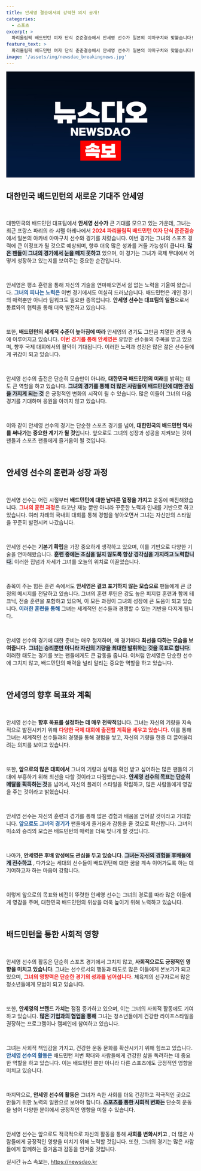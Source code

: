 ```yaml
---
title: 안세영 결승에서의 강력한 의지 공개!
categories:
  - 스포츠
excerpt: >
  파리올림픽 배드민턴 여자 단식 준준결승에서 안세영 선수가 일본의 야마구치와 맞붙습니다! 승리의 순간, 그 뜨거운 여정을 함께하세요!
feature_text: >
  파리올림픽 배드민턴 여자 단식 준준결승에서 안세영 선수가 일본의 야마구치와 맞붙습니다! 승리의 순간, 그 뜨거운 여정을 함께하세요!
image: '/assets/img/newsdao_breakingnews.jpg'
---
```


<p><img src="/assets/img/newsdao_breakingnews.jpg" alt="pcversion 속보" /></p>

<h2 data-ke-size="size26">대한민국 배드민턴의 새로운 기대주 안세영</h2>

<p data-ke-size="size16">&nbsp;</p>

<p>대한민국의 배드민턴 대표팀에서 <b>안세영 선수가</b> 큰 기대를 모으고 있는 가운데, 그녀는 최근 프랑스 파리의 라 샤펠 아레나에서 <b><span style="color: #ee2323;">2024 파리올림픽 배드민턴 여자 단식 준준결승</span></b>에서 일본의 아카네 야마구치 선수와 경기를 치렀습니다. 이번 경기는 그녀의 스포츠 경력에 큰 이정표가 될 것으로 예상되며, 향후 더욱 많은 성과를 거둘 가능성이 큽니다. <b><span style="background-color: #21538527;">많은 팬들이 그녀의 경기에서 눈을 떼지 못하고</span></b> 있으며, 이 경기는 그녀가 국제 무대에서 어떻게 성장하고 있는지를 보여주는 중요한 순간입니다.</p>

<p data-ke-size="size16">&nbsp;</p>

<p>안세영은 평소 훈련을 통해 자신의 기술을 연마해오면서 쉼 없는 노력을 기울여 왔습니다. <b><span style="color: #1a5490;">그녀의 피나는 노력은</span></b> 이번 경기에서도 여실히 드러났습니다. 배드민턴은 개인 경기의 매력뿐만 아니라 팀워크도 필요한 종목입니다. <b>안세영 선수는 대표팀의 일원</b>으로서 동료와의 협력을 통해 더욱 발전하고 있습니다. </p>

<p data-ke-size="size16">&nbsp;</p>

<p>또한, <b>배드민턴의 세계적 수준이 높아짐에 따라</b> 안세영의 경기도 그만큼 치열한 경쟁 속에 이루어지고 있습니다. <b><span style="color: #ee2323;">이번 경기를 통해 안세영은</span></b> 유망한 선수들의 주목을 받고 있으며, 향후 국제 대회에서의 활약이 기대됩니다. 이러한 노력과 성장은 많은 젊은 선수들에게 귀감이 되고 있습니다.</p>

<p data-ke-size="size16">&nbsp;</p>

<p>안세영 선수의 출전은 단순히 모습만이 아니라, <b>대한민국 배드민턴의 미래</b>를 밝히는 데도 큰 역할을 하고 있습니다. <b><span style="background-color: #21538527;">그녀의 경기를 통해 더 많은 사람들이 배드민턴에 대한 관심을 가지게 되는 것</span></b> 은 긍정적인 변화의 시작이 될 수 있습니다. 많은 이들이 그녀의 다음 경기를 기대하며 응원을 아끼지 않고 있습니다.</p>

<p data-ke-size="size16">&nbsp;</p>

<p>이와 같이 안세영 선수의 경기는 단순한 스포츠 경기를 넘어, <b>대한민국의 배드민턴 역사를 써나가는 중요한 계기가 될 것</b>입니다. 앞으로도 그녀의 성장과 성공을 지켜보는 것이 팬들과 스포츠 팬들에게 즐거움이 될 것입니다.</p>

<p data-ke-size="size16">&nbsp;</p>

<h2 data-ke-size="size26">안세영 선수의 훈련과 성장 과정</h2>

<p data-ke-size="size16">&nbsp;</p>

<p>안세영 선수는 어린 시절부터 <b>배드민턴에 대한 남다른 열정을 가지고</b> 운동에 매진해왔습니다. <b><span style="color: #ee2323;">그녀의 훈련 과정</span></b>은 타고난 재능 뿐만 아니라 꾸준한 노력과 인내를 기반으로 하고 있습니다. 여러 차례의 국내외 대회를 통해 경험을 쌓아오면서 그녀는 자신만의 스타일을 꾸준히 발전시켜 나갔습니다.</p>

<p data-ke-size="size16">&nbsp;</p>

<p>안세영 선수는 <b>기본기 확립</b>을 가장 중요하게 생각하고 있으며, 이를 기반으로 다양한 기술을 연마해왔습니다. <b><span style="background-color: #21538527;">훈련 중에는 초심을 잃지 않도록 항상 경각심을 가지려고 노력합니다.</span></b> 이러한 집념과 자세가 그녀를 오늘의 위치로 이끌었습니다.</p>

<p data-ke-size="size16">&nbsp;</p>

<p>종목이 주는 힘든 훈련 속에서도 <b>안세영은 결코 포기하지 않는 모습으로</b> 팬들에게 큰 긍정의 메시지를 전달하고 있습니다. 그녀의 훈련 루틴은 강도 높은 피지컬 훈련과 함께 테크닉, 전술 훈련을 포함하고 있으며, 이 모든 과정이 그녀의 성장에 큰 도움이 되고 있습니다. <b><span style="color: #1a5490;">이러한 훈련을 통해</span></b> 그녀는 세계적인 선수들과 경쟁할 수 있는 기반을 다지게 됩니다.</p>

<p data-ke-size="size16">&nbsp;</p>

<p>안세영 선수의 경기에 대한 준비는 매우 철저하며, 매 경기마다 <b>최선을 다하는 모습을 보여줍니다</b>. <b><span style="background-color: #21538527;">그녀는 승리뿐만 아니라 자신의 기량을 최대한 발휘하는 것을 목표로 합니다.</span></b> 이러한 태도는 경기를 보는 팬들에게도 큰 감동을 줍니다. 이처럼 안세영은 단순한 선수에 그치지 않고, 배드민턴의 매력을 널리 알리는 중요한 역할을 하고 있습니다.</p>

<p data-ke-size="size16">&nbsp;</p>

<h2 data-ke-size="size26">안세영의 향후 목표와 계획</h2>

<p data-ke-size="size16">&nbsp;</p>

<p>안세영 선수는 <b>향후 목표를 설정하는 데 매우 전략적</b>입니다. 그녀는 자신의 기량을 지속적으로 발전시키기 위해 <b><span style="color: #ee2323;">다양한 국제 대회에 출전할 계획을 세우고 있습니다.</span></b> 이를 통해 그녀는 세계적인 선수들과의 경쟁을 통해 경험을 쌓고, 자신의 기량을 한층 더 끌어올리려는 의지를 보이고 있습니다.</p>

<p data-ke-size="size16">&nbsp;</p>

<p>또한, <b>앞으로의 많은 대회에서</b> 그녀의 기량과 실력을 확인 받고 싶어하는 많은 팬들의 기대에 부흥하기 위해 최선을 다할 것이라고 다짐했습니다. <b><span style="background-color: #21538527;">안세영 선수의 목표는 단순히 메달을 획득하는 것</span></b>을 넘어서, 자신의 플레이 스타일을 확립하고, 많은 사람들에게 영감을 주는 것이라고 밝혔습니다.</p>

<p data-ke-size="size16">&nbsp;</p>

<p>안세영 선수는 자신의 훈련과 경기를 통해 많은 경험과 배움을 얻어갈 것이라고 기대합니다. <b><span style="color: #1a5490;">앞으로도 그녀의 경기가</span></b> 팬들에게 즐거움과 감동을 줄 것으로 확신합니다. 그녀의 미소와 승리의 모습은 배드민턴의 매력을 더욱 빛나게 할 것입니다.</p>

<p data-ke-size="size16">&nbsp;</p>

<p>나아가, <b>안세영은 후배 양성에도 관심을 두고 있습니다</b>. <b><span style="background-color: #21538527;">그녀는 자신의 경험을 후배들에게 전수하고</span></b> , 다가오는 세대의 선수들이 배드민턴에 대한 꿈을 계속 이어가도록 하는 데 기여하고자 하는 마음이 강합니다.</p>

<p data-ke-size="size16">&nbsp;</p>

<p>이렇게 앞으로의 목표와 비전이 뚜렷한 안세영 선수는 그녀의 경로를 따라 많은 이들에게 영감을 주며, 대한민국 배드민턴의 위상을 더욱 높이기 위해 노력하고 있습니다.</p>

<p data-ke-size="size16">&nbsp;</p>

<h2 data-ke-size="size26">배드민턴을 통한 사회적 영향</h2>

<p data-ke-size="size16">&nbsp;</p>

<p>안세영 선수의 활동은 단순히 스포츠 경기에서 그치지 않고, <b>사회적으로도 긍정적인 영향을 미치고 있습니다</b>. 그녀는 선수로서의 행동과 태도로 많은 이들에게 본보기가 되고 있으며, <b><span style="color: #ee2323;">그녀의 영향력은 단순한 경기의 성과를 넘어섭니다.</span></b> 체육계의 선구자로서 많은 청소년들에게 모범이 되고 있습니다.</p>

<p data-ke-size="size16">&nbsp;</p>

<p>또한, <b>안세영의 브랜드 가치는</b> 점점 증가하고 있으며, 이는 그녀의 사회적 활동에도 기여하고 있습니다. <b><span style="background-color: #21538527;">많은 기업과의 협업을 통해</span></b> 그녀는 청소년들에게 건강한 라이프스타일을 권장하는 프로그램이나 캠페인에 참여하고 있습니다. </p>

<p data-ke-size="size16">&nbsp;</p>

<p>그녀는 사회적 책임감을 가지고, 건강한 운동 문화를 확산시키기 위해 힘쓰고 있습니다. <b><span style="color: #1a5490;">안세영 선수의 활동은</span></b> 배드민턴 저변 확대와 사람들에게 건강한 삶을 독려하는 데 중요한 역할을 하고 있습니다. 이는 배드민턴 뿐만 아니라 다른 스포츠에도 긍정적인 영향을 미치고 있습니다.</p>

<p data-ke-size="size16">&nbsp;</p>

<p>마지막으로, <b>안세영 선수의 활동은</b> 그녀가 속한 사회를 더욱 건강하고 적극적인 곳으로 만들기 위한 노력의 일환으로 보아야 합니다. <b><span style="background-color: #21538527;">스포츠를 통한 사회적 변화는</span></b> 단순히 운동을 넘어 다양한 분야에서 긍정적인 영향을 미칠 수 있습니다.</p>

<p data-ke-size="size16">&nbsp;</p>

<p>안세영 선수는 앞으로도 적극적으로 자신의 활동을 통해 <b>사회를 변화시키고</b> , 더 많은 사람들에게 긍정적인 영향을 미치기 위해 노력할 것입니다. 또한, 그녀의 경기는 많은 사람들에게 함께하는 즐거움과 감동을 안겨줄 것입니다.</p>
실시간 뉴스 속보는, <a href="https://newsdao.kr" rel="dofollow">https://newsdao.kr</a>


